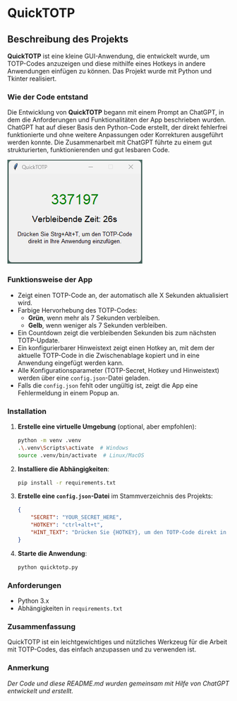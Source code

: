 # QuickTOTP

## Beschreibung des Projekts

**QuickTOTP** ist eine kleine GUI-Anwendung, die entwickelt wurde, um TOTP-Codes anzuzeigen und diese mithilfe eines Hotkeys in andere Anwendungen einfügen zu können. Das Projekt wurde mit Python und Tkinter realisiert.

### Wie der Code entstand

Die Entwicklung von **QuickTOTP** begann mit einem Prompt an ChatGPT, in dem die Anforderungen und Funktionalitäten der App beschrieben wurden. ChatGPT hat auf dieser Basis den Python-Code erstellt, der direkt fehlerfrei funktionierte und ohne weitere Anpassungen oder Korrekturen ausgeführt werden konnte. Die Zusammenarbeit mit ChatGPT führte zu einem gut strukturierten, funktionierenden und gut lesbaren Code.

![QuickTOTP Screenshot](images/Screenshot_QuickTOTP_2024-09-30.png)

### Funktionsweise der App

- Zeigt einen TOTP-Code an, der automatisch alle X Sekunden aktualisiert wird.
- Farbige Hervorhebung des TOTP-Codes:
  - **Grün**, wenn mehr als 7 Sekunden verbleiben.
  - **Gelb**, wenn weniger als 7 Sekunden verbleiben.
- Ein Countdown zeigt die verbleibenden Sekunden bis zum nächsten TOTP-Update.
- Ein konfigurierbarer Hinweistext zeigt einen Hotkey an, mit dem der aktuelle TOTP-Code in die Zwischenablage kopiert und in eine Anwendung eingefügt werden kann.
- Alle Konfigurationsparameter (TOTP-Secret, Hotkey und Hinweistext) werden über eine `config.json`-Datei geladen.
- Falls die `config.json` fehlt oder ungültig ist, zeigt die App eine Fehlermeldung in einem Popup an.

### Installation

1. **Erstelle eine virtuelle Umgebung** (optional, aber empfohlen):

    ```bash
    python -m venv .venv
    .\.venv\Scripts\activate  # Windows
    source .venv/bin/activate  # Linux/MacOS
    ```

2. **Installiere die Abhängigkeiten**:

    ```bash
    pip install -r requirements.txt
    ```

3. **Erstelle eine `config.json`-Datei** im Stammverzeichnis des Projekts:

    ```json
    {
        "SECRET": "YOUR_SECRET_HERE",
        "HOTKEY": "ctrl+alt+t",
        "HINT_TEXT": "Drücken Sie {HOTKEY}, um den TOTP-Code direkt in Ihre Anwendung einzufügen."
    }
    ```

4. **Starte die Anwendung**:

    ```bash
    python quicktotp.py
    ```

### Anforderungen

- Python 3.x
- Abhängigkeiten in `requirements.txt`

### Zusammenfassung

QuickTOTP ist ein leichtgewichtiges und nützliches Werkzeug für die Arbeit mit TOTP-Codes, das einfach anzupassen und zu verwenden ist.

### Anmerkung
*Der Code und diese README.md wurden gemeinsam mit Hilfe von ChatGPT entwickelt und erstellt.*
